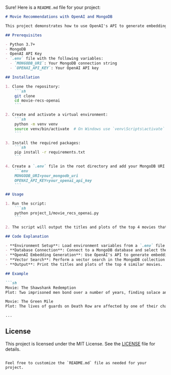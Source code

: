 Sure! Here is a `README.md` file for your project:

```markdown
# Movie Recommendations with OpenAI and MongoDB

This project demonstrates how to use OpenAI's API to generate embeddings for movie plot queries and perform a vector search in a MongoDB collection to find similar movies.

## Prerequisites

- Python 3.7+
- MongoDB
- OpenAI API Key
- `.env` file with the following variables:
  - `MONGODB_URI`: Your MongoDB connection string
  - `OPENAI_API_KEY`: Your OpenAI API key

## Installation

1. Clone the repository:
    ```sh
    git clone 
    cd movie-recs-openai
    ```

2. Create and activate a virtual environment:
    ```sh
    python -m venv venv
    source venv/bin/activate  # On Windows use `venv\Scripts\activate`
    ```

3. Install the required packages:
    ```sh
    pip install -r requirements.txt
    ```

4. Create a `.env` file in the root directory and add your MongoDB URI and OpenAI API key:
    ```env
    MONGODB_URI=your_mongodb_uri
    OPENAI_API_KEY=your_openai_api_key
    ```

## Usage

1. Run the script:
    ```sh
    python project_1/movie_recs_openai.py
    ```

2. The script will output the titles and plots of the top 4 movies that are semantically similar to the query.

## Code Explanation

- **Environment Setup**: Load environment variables from a `.env` file.
- **Database Connection**: Connect to a MongoDB database and select the `embedded_movies` collection.
- **OpenAI Embedding Generation**: Use OpenAI's API to generate embeddings for the query.
- **Vector Search**: Perform a vector search in the MongoDB collection using the generated embeddings.
- **Output**: Print the titles and plots of the top 4 similar movies.

## Example

```sh
Movie: The Shawshank Redemption
Plot: Two imprisoned men bond over a number of years, finding solace and eventual redemption through acts of common decency.

Movie: The Green Mile
Plot: The lives of guards on Death Row are affected by one of their charges: a black man accused of child murder and rape, yet who has a mysterious gift.

...
```

## License

This project is licensed under the MIT License. See the [LICENSE](LICENSE) file for details.
```

Feel free to customize the `README.md` file as needed for your project.